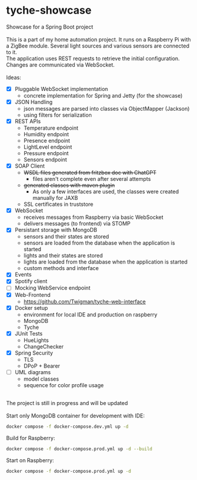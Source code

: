 # tyche-showcase
Showcase for a Spring Boot project<br />
<br />
This is a part of my home automation project. It runs on a Raspberry Pi with a ZigBee module. Several light sources and various sensors are connected to it.<br />
The application uses REST requests to retrieve the initial configuration. Changes are communicated via WebSocket.<br />
<br />
Ideas:<br />
* [x] Pluggable WebSocket implementation
  - concrete implementation for Spring and Jetty (for the showcase)
* [x] JSON Handling
  - json messages are parsed into classes via ObjectMapper (Jackson)
  - using filters for serialization
* [x] REST APIs
  - Temperature endpoint
  - Humidity endpoint
  - Presence endpoint
  - LightLevel endpoint
  - Pressure endpoint
  - Sensors endpoint
* [x] SOAP Client
  - ~~WSDL files generated from fritzbox doc with ChatGPT~~
    - files aren't complete even after several attempts
  - ~~generated classes with maven plugin~~
    - As only a few interfaces are used, the classes were created manually for JAXB
  - SSL certificates in truststore
* [x] WebSocket
  - receives messages from Raspberry via basic WebSocket
  - delivers messages (to frontend) via STOMP
* [x] Persistant storage with MongoDB
  - sensors and their states are stored
  - sensors are loaded from the database when the application is started
  - lights and their states are stored
  - lights are loaded from the database when the application is started
  - custom methods and interface
* [x] Events
* [x] Spotify client
* [ ] Mocking WebService endpoint
* [x] Web-Frontend
  - https://github.com/Twigman/tyche-web-interface
* [x] Docker setup
  - environment for local IDE and production on raspberry
  - MongoDB
  - Tyche
* [x] JUnit Tests
  - HueLights
  - ChangeChecker
* [x] Spring Security
  - TLS
  - DPoP + Bearer
* [ ] UML diagrams
  - model classes
  - sequence for color profile usage

<br />
The project is still in progress and will be updated<br />
<br />
Start only MongoDB container for development with IDE:

```sh
docker compose -f docker-compose.dev.yml up -d
```

Build for Raspberry:

```sh
docker compose -f docker-compose.prod.yml up -d --build
```

Start on Raspberry:

```sh
docker compose -f docker-compose.prod.yml up -d
```

